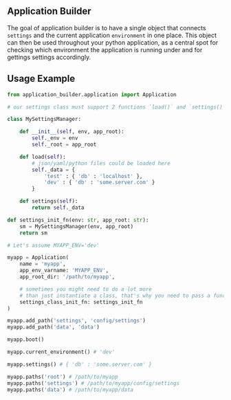 ## Application Builder

The goal of application builder is to have a single object that connects `settings` and the current application `environment` in one place. This object can then be used throughout your python application,
as a central spot for checking which environment the application is running under and for gettings settings accordingly. 


## Usage Example

```python
from application_builder.application import Application

# our settings class must support 2 functions `load()` and `settings()`.

class MySettingsManager:

    def __init__(self, env, app_root):
        self._env = env
        self._root = app_root

    def load(self):
        # json/yaml/python files could be loaded here
        self._data = { 
            'test' : { 'db' : 'localhost' },
            'dev' : { 'db' : 'some.server.com' }
        }

    def settings(self):
        return self._data

def settings_init_fn(env: str, app_root: str):
    sm = MySettingsManager(env, app_root)
    return sm

# Let's assume MYAPP_ENV='dev'

myapp = Application(
    name = 'myapp',
    app_env_varname: 'MYAPP_ENV',
    app_root_dir: '/path/to/myapp',

    # sometimes you might need to do a lot more
    # than just instantiate a class, that's why you need to pass a function
    settings_class_init_fn: settings_init_fn
)

myapp.add_path('settings', 'config/settings')
myapp.add_path('data', 'data')

myapp.boot()

myapp.current_environment() # 'dev'

myapp.settings() # { 'db' : 'some.server.com' }

myapp.paths('root') # /path/to/myapp
myapp.paths('settings') # /path/to/myapp/config/settings
myapp.paths('data') # /path/to/myapp/data
```